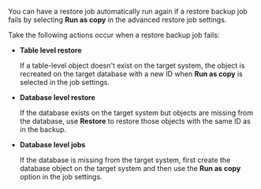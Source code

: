 You can have a restore job automatically run again if a restore backup job fails by selecting **Run as copy** in the advanced restore job settings.

Take the following actions occur when a restore backup job fails:

-   **Table level restore**

    If a table-level object doesn't exist on the target system, the object is recreated on the target database with a new ID when **Run as copy** is selected in the job settings.


-   **Database level restore**

    If the database exists on the target system but objects are missing from the database, use **Restore** to restore those objects with the same ID as in the backup.


-   **Database level jobs**

    If the database is missing from the target system, first create the database object on the target system and then use the **Run as copy** option in the job settings.


